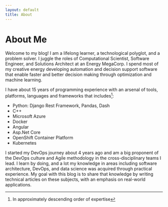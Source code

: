 ```yaml
---
layout: default
title: About
---
```

# About Me

Welcome to my blog! I am a lifelong learner, a technological polyglot, and a problem solver. I juggle the roles of Computational Scientist, Software Engineer, and Solutions Architect at an Energy MegaCorp. I spend most of my creative energy developing automation and decision support software that enable faster and better decision making through optimization and machine learning.

I have about 15 years of programming experience with an arsenal of tools, platforms, languages and frameworks that includes[^footnote]:

- Python: Django Rest Framework, Pandas, Dash
- C++
- Microsoft Azure
- Docker
- Angular
- Asp.Net Core
- OpenShift Container Platform
- Kubernetes

[^footnote]: In approximately descending order of expertise

I started my DevOps journey about 4 years ago and am a big proponent of the DevOps culture and Agile methodology in the cross-disciplinary teams I lead. I learn by doing, and a lot my knowledge in areas including software architecture, DevOps, and data science was acquired through practical experience. My goal with this blog is to share that knowledge by writing technical articles on these subjects, with an emphasis on real-world applications.